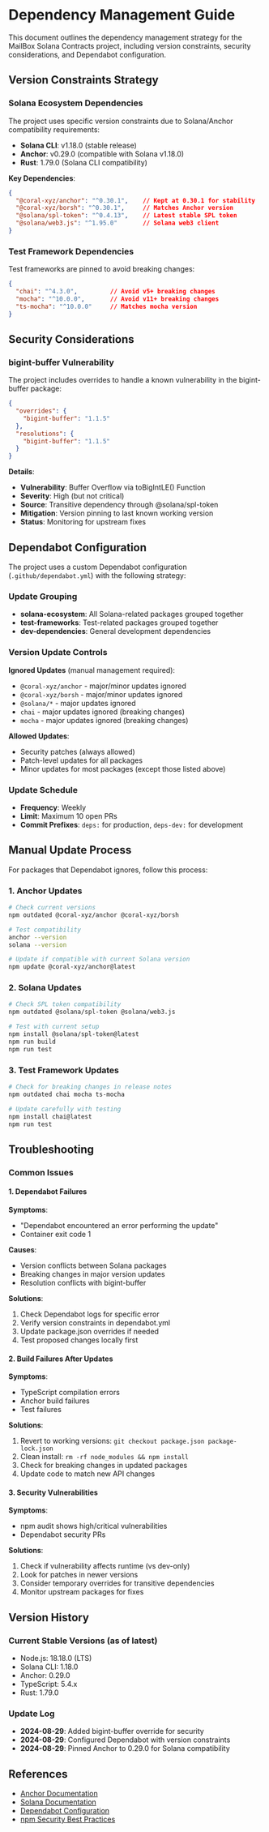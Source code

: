 # Dependency Management Guide

This document outlines the dependency management strategy for the MailBox Solana Contracts project, including version constraints, security considerations, and Dependabot configuration.

## Version Constraints Strategy

### Solana Ecosystem Dependencies

The project uses specific version constraints due to Solana/Anchor compatibility requirements:

- **Solana CLI**: v1.18.0 (stable release)
- **Anchor**: v0.29.0 (compatible with Solana v1.18.0)
- **Rust**: 1.79.0 (Solana CLI compatibility)

**Key Dependencies**:
```json
{
  "@coral-xyz/anchor": "^0.30.1",    // Kept at 0.30.1 for stability
  "@coral-xyz/borsh": "^0.30.1",     // Matches Anchor version
  "@solana/spl-token": "^0.4.13",    // Latest stable SPL token
  "@solana/web3.js": "^1.95.0"       // Solana web3 client
}
```

### Test Framework Dependencies

Test frameworks are pinned to avoid breaking changes:

```json
{
  "chai": "^4.3.0",         // Avoid v5+ breaking changes
  "mocha": "^10.0.0",       // Avoid v11+ breaking changes  
  "ts-mocha": "^10.0.0"     // Matches mocha version
}
```

## Security Considerations

### bigint-buffer Vulnerability

The project includes overrides to handle a known vulnerability in the bigint-buffer package:

```json
{
  "overrides": {
    "bigint-buffer": "1.1.5"
  },
  "resolutions": {
    "bigint-buffer": "1.1.5"
  }
}
```

**Details**:
- **Vulnerability**: Buffer Overflow via toBigIntLE() Function
- **Severity**: High (but not critical)
- **Source**: Transitive dependency through @solana/spl-token
- **Mitigation**: Version pinning to last known working version
- **Status**: Monitoring for upstream fixes

## Dependabot Configuration

The project uses a custom Dependabot configuration (`.github/dependabot.yml`) with the following strategy:

### Update Grouping

- **solana-ecosystem**: All Solana-related packages grouped together
- **test-frameworks**: Test-related packages grouped together  
- **dev-dependencies**: General development dependencies

### Version Update Controls

**Ignored Updates** (manual management required):
- `@coral-xyz/anchor` - major/minor updates ignored
- `@coral-xyz/borsh` - major/minor updates ignored
- `@solana/*` - major updates ignored
- `chai` - major updates ignored (breaking changes)
- `mocha` - major updates ignored (breaking changes)

**Allowed Updates**:
- Security patches (always allowed)
- Patch-level updates for all packages
- Minor updates for most packages (except those listed above)

### Update Schedule

- **Frequency**: Weekly
- **Limit**: Maximum 10 open PRs
- **Commit Prefixes**: `deps:` for production, `deps-dev:` for development

## Manual Update Process

For packages that Dependabot ignores, follow this process:

### 1. Anchor Updates

```bash
# Check current versions
npm outdated @coral-xyz/anchor @coral-xyz/borsh

# Test compatibility
anchor --version
solana --version

# Update if compatible with current Solana version
npm update @coral-xyz/anchor@latest
```

### 2. Solana Updates

```bash
# Check SPL token compatibility
npm outdated @solana/spl-token @solana/web3.js

# Test with current setup
npm install @solana/spl-token@latest
npm run build
npm run test
```

### 3. Test Framework Updates

```bash
# Check for breaking changes in release notes
npm outdated chai mocha ts-mocha

# Update carefully with testing
npm install chai@latest
npm run test
```

## Troubleshooting

### Common Issues

#### 1. Dependabot Failures

**Symptoms**:
- "Dependabot encountered an error performing the update"
- Container exit code 1

**Causes**:
- Version conflicts between Solana packages
- Breaking changes in major version updates
- Resolution conflicts with bigint-buffer

**Solutions**:
1. Check Dependabot logs for specific error
2. Verify version constraints in dependabot.yml
3. Update package.json overrides if needed
4. Test proposed changes locally first

#### 2. Build Failures After Updates

**Symptoms**:
- TypeScript compilation errors
- Anchor build failures
- Test failures

**Solutions**:
1. Revert to working versions: `git checkout package.json package-lock.json`
2. Clean install: `rm -rf node_modules && npm install`
3. Check for breaking changes in updated packages
4. Update code to match new API changes

#### 3. Security Vulnerabilities

**Symptoms**:
- npm audit shows high/critical vulnerabilities
- Dependabot security PRs

**Solutions**:
1. Check if vulnerability affects runtime (vs dev-only)
2. Look for patches in newer versions
3. Consider temporary overrides for transitive dependencies
4. Monitor upstream packages for fixes

## Version History

### Current Stable Versions (as of latest)

- Node.js: 18.18.0 (LTS)
- Solana CLI: 1.18.0
- Anchor: 0.29.0
- TypeScript: 5.4.x
- Rust: 1.79.0

### Update Log

- **2024-08-29**: Added bigint-buffer override for security
- **2024-08-29**: Configured Dependabot with version constraints
- **2024-08-29**: Pinned Anchor to 0.29.0 for Solana compatibility

## References

- [Anchor Documentation](https://www.anchor-lang.com/)
- [Solana Documentation](https://docs.solana.com/)
- [Dependabot Configuration](https://docs.github.com/en/code-security/dependabot)
- [npm Security Best Practices](https://docs.npmjs.com/security)